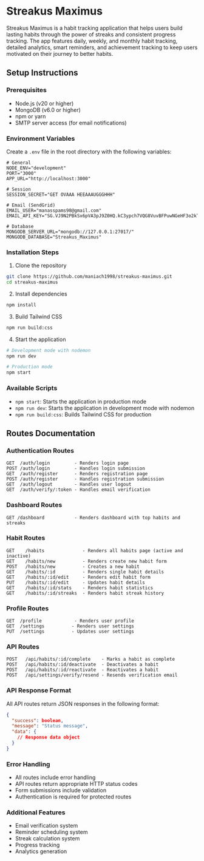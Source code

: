 # Streakus Maximus

Streakus Maximus is a habit tracking application that helps users build lasting habits through the power of streaks and consistent progress tracking. The app features daily, weekly, and monthly habit tracking, detailed analytics, smart reminders, and achievement tracking to keep users motivated on their journey to better habits.

## Setup Instructions

### Prerequisites

- Node.js (v20 or higher)
- MongoDB (v6.0 or higher)
- npm or yarn
- SMTP server access (for email notifications)

### Environment Variables

Create a `.env` file in the root directory with the following variables:

```
# General
NODE_ENV="development"
PORT="3000"
APP_URL="http://localhost:3000"

# Session
SESSION_SECRET="GET OVAAA HEEAAAUGGGHHH"

# Email (SendGrid)
EMAIL_USER="manasspams98@gmail.com"
EMAIL_API_KEY="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"

# Database
MONGODB_SERVER_URL="mongodb://127.0.0.1:27017/"
MONGODB_DATABASE="Streakus_Maximus"
```

### Installation Steps

1. Clone the repository

```bash
git clone https://github.com/maniach1998/streakus-maximus.git
cd streakus-maximus
```

2. Install dependencies

```bash
npm install
```

3. Build Tailwind CSS

```bash
npm run build:css
```

4. Start the application

```bash
# Development mode with nodemon
npm run dev

# Production mode
npm start
```

### Available Scripts

- `npm start`: Starts the application in production mode
- `npm run dev`: Starts the application in development mode with nodemon
- `npm run build:css`: Builds Tailwind CSS for production

## Routes Documentation

### Authentication Routes

```
GET  /auth/login         - Renders login page
POST /auth/login         - Handles login submission
GET  /auth/register      - Renders registration page
POST /auth/register      - Handles registration submission
GET  /auth/logout        - Handles user logout
GET  /auth/verify/:token - Handles email verification
```

### Dashboard Routes

```
GET /dashboard           - Renders dashboard with top habits and streaks
```

### Habit Routes

```
GET    /habits              - Renders all habits page (active and inactive)
GET    /habits/new          - Renders create new habit form
POST   /habits/new          - Creates a new habit
GET    /habits/:id          - Renders single habit details
GET    /habits/:id/edit     - Renders edit habit form
PUT    /habits/:id/edit     - Updates habit details
GET    /habits/:id/stats    - Renders habit statistics
GET    /habits/:id/streaks  - Renders habit streak history
```

### Profile Routes

```
GET  /profile            - Renders user profile
GET  /settings          - Renders user settings
PUT  /settings          - Updates user settings
```

### API Routes

```
POST   /api/habits/:id/complete    - Marks a habit as complete
POST   /api/habits/:id/deactivate  - Deactivates a habit
POST   /api/habits/:id/reactivate  - Reactivates a habit
POST   /api/settings/verify/resend - Resends verification email
```

### API Response Format

All API routes return JSON responses in the following format:

```json
{
  "success": boolean,
  "message": "Status message",
  "data": {
    // Response data object
  }
}
```

### Error Handling

- All routes include error handling
- API routes return appropriate HTTP status codes
- Form submissions include validation
- Authentication is required for protected routes

### Additional Features

- Email verification system
- Reminder scheduling system
- Streak calculation system
- Progress tracking
- Analytics generation
